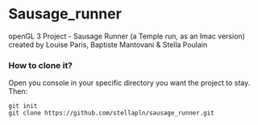 # Sausage_runner
openGL 3 Project - Sausage Runner (a Temple run, as an Imac version) created by Louise Paris, Baptiste Mantovani & Stella Poulain

### How to clone it?
Open you console in your specific directory you want the project to stay.
Then:
```
git init
git clone https://github.com/stellapln/sausage_runner.git
```
